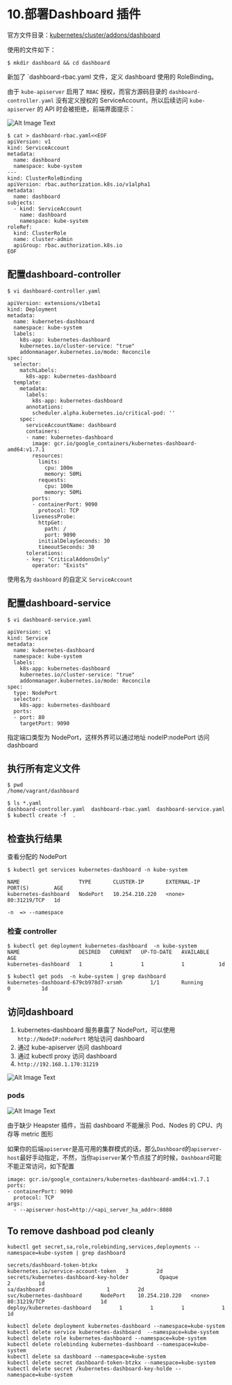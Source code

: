 # 10.部署Dashboard 插件

官方文件目录：[kubernetes/cluster/addons/dashboard](https://github.com/kubernetes/kubernetes/tree/v1.8.2/cluster/addons/dashboard)

使用的文件如下：

```
$ mkdir dashboard && cd dashboard
```
新加了 `dashboard-rbac.yaml 文件，定义 dashboard 使用的 RoleBinding。

由于 `kube-apiserver` 启用了 `RBAC` 授权，而官方源码目录的 `dashboard-controller.yaml` 没有定义授权的 ServiceAccount，所以后续访问 `kube-apiserver` 的 API 时会被拒绝，前端界面提示：

![Alt Image Text](images/10_01.jpg "Headline image")

```
$ cat > dashboard-rbac.yaml<<EOF
apiVersion: v1
kind: ServiceAccount
metadata:
  name: dashboard
  namespace: kube-system
---
kind: ClusterRoleBinding
apiVersion: rbac.authorization.k8s.io/v1alpha1
metadata:
  name: dashboard
subjects:
  - kind: ServiceAccount
    name: dashboard
    namespace: kube-system
roleRef:
  kind: ClusterRole
  name: cluster-admin
  apiGroup: rbac.authorization.k8s.io
EOF
```

## 配置dashboard-controller

```
$ vi dashboard-controller.yaml

apiVersion: extensions/v1beta1
kind: Deployment
metadata:
  name: kubernetes-dashboard
  namespace: kube-system
  labels:
    k8s-app: kubernetes-dashboard
    kubernetes.io/cluster-service: "true"
    addonmanager.kubernetes.io/mode: Reconcile
spec:
  selector:
    matchLabels:
      k8s-app: kubernetes-dashboard
  template:
    metadata:
      labels:
        k8s-app: kubernetes-dashboard
      annotations:
        scheduler.alpha.kubernetes.io/critical-pod: ''
    spec:
      serviceAccountName: dashboard
      containers:
      - name: kubernetes-dashboard
        image: gcr.io/google_containers/kubernetes-dashboard-amd64:v1.7.1
        resources:
          limits:
            cpu: 100m
            memory: 50Mi
          requests:
            cpu: 100m
            memory: 50Mi
        ports:
        - containerPort: 9090
          protocol: TCP
        livenessProbe:
          httpGet:
            path: /
            port: 9090
          initialDelaySeconds: 30
          timeoutSeconds: 30
      tolerations:
      - key: "CriticalAddonsOnly"
        operator: "Exists"
```

使用名为 `dashboard` 的自定义 `ServiceAccount`

## 配置dashboard-service

```
$ vi dashboard-service.yaml

apiVersion: v1
kind: Service
metadata:
  name: kubernetes-dashboard
  namespace: kube-system
  labels:
    k8s-app: kubernetes-dashboard
    kubernetes.io/cluster-service: "true"
    addonmanager.kubernetes.io/mode: Reconcile
spec:
  type: NodePort
  selector:
    k8s-app: kubernetes-dashboard
  ports:
  - port: 80
    targetPort: 9090
```

指定端口类型为 NodePort，这样外界可以通过地址 nodeIP:nodePort 访问 dashboard

## 执行所有定义文件

```
$ pwd
/home/vagrant/dashboard

$ ls *.yaml
dashboard-controller.yaml  dashboard-rbac.yaml  dashboard-service.yaml
$ kubectl create -f  .
```

## 检查执行结果

查看分配的 NodePort

```
$ kubectl get services kubernetes-dashboard -n kube-system

NAME                   TYPE       CLUSTER-IP       EXTERNAL-IP   PORT(S)        AGE
kubernetes-dashboard   NodePort   10.254.210.220   <none>        80:31219/TCP   1d

```

```
-n  => --namespace
```


### 检查 controller


```
$ kubectl get deployment kubernetes-dashboard  -n kube-system
NAME                   DESIRED   CURRENT   UP-TO-DATE   AVAILABLE   AGE
kubernetes-dashboard   1         1         1            1           1d

$ kubectl get pods  -n kube-system | grep dashboard
kubernetes-dashboard-679cb978d7-xrsmh         1/1       Running            0          1d
```

## 访问dashboard

1. kubernetes-dashboard 服务暴露了 NodePort，可以使用 `http://NodeIP:nodePort` 地址访问 dashboard
2. 通过 kube-apiserver 访问 dashboard
3. 通过 kubectl proxy 访问 dashboard
4. `http://192.168.1.170:31219`

![Alt Image Text](images/10_02.jpg "Headline image")


### pods

![Alt Image Text](images/10_03.jpg "Headline image")


由于缺少 Heapster 插件，当前 dashboard 不能展示 Pod、Nodes 的 CPU、内存等 metric 图形

如果你的后端`apiserver`是高可用的集群模式的话，那么`Dashboard`的`apiserver-host`最好手动指定，不然，当你`apiserver`某个节点挂了的时候，`Dashboard`可能不能正常访问，如下配置

```
image: gcr.io/google_containers/kubernetes-dashboard-amd64:v1.7.1
ports:
- containerPort: 9090
  protocol: TCP
args:
  - --apiserver-host=http://<api_server_ha_addr>:8080
```

## To remove dashboad pod cleanly

```
kubectl get secret,sa,role,rolebinding,services,deployments --namespace=kube-system | grep dashboard

secrets/dashboard-token-btzkx                    kubernetes.io/service-account-token   3         2d
secrets/kubernetes-dashboard-key-holder          Opaque                                2         1d
sa/dashboard                    1         2d
svc/kubernetes-dashboard      NodePort    10.254.210.220   <none>        80:31219/TCP                  1d
deploy/kubernetes-dashboard         1         1         1            1           1d

```

```
kubectl delete deployment kubernetes-dashboard --namespace=kube-system 
kubectl delete service kubernetes-dashboard  --namespace=kube-system 
kubectl delete role kubernetes-dashboard --namespace=kube-system 
kubectl delete rolebinding kubernetes-dashboard --namespace=kube-system
kubectl delete sa dashboard --namespace=kube-system 
kubectl delete secret dashboard-token-btzkx --namespace=kube-system
kubectl delete secret /kubernetes-dashboard-key-holde --namespace=kube-system
```


